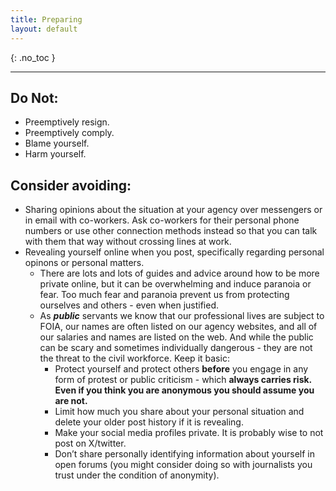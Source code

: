 ```yaml
---
title: Preparing
layout: default
---
```


{: .no_toc }

---

## **Do Not:**

- Preemptively resign.
- Preemptively comply.
- Blame yourself.
- Harm yourself.

## Consider avoiding:

- Sharing opinions about the situation at your agency over messengers or in email with co-workers.  Ask co-workers for their personal phone numbers or use other connection methods instead so that you can talk with them that way without crossing lines at work.
- Revealing yourself online when you post, specifically regarding personal opinons or personal matters.
  - There are lots and lots of guides and advice around how to be more private online, but it can be overwhelming and induce paranoia or fear. Too much fear and paranoia prevent us from protecting ourselves and others - even when justified.
  - As ***public*** servants we know that our professional lives are subject to FOIA, our names are often listed on our agency websites, and all of our salaries and names are listed on the web.  And while the public can be scary and sometimes individually dangerous - they are not the threat to the civil workforce.  Keep it basic:
    - Protect yourself and protect others **before** you engage in any form of protest or public criticism - which **always carries risk.  Even if you think you are anonymous you should assume you are not.**
    - Limit how much you share about your personal situation and delete your older post history if it is revealing.
    - Make your social media profiles private. It is probably wise to not post on X/twitter.
    - Don’t share personally identifying information about yourself in open forums (you might consider doing so with journalists you trust under the condition of anonymity).
